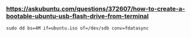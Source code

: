 
### https://askubuntu.com/questions/372607/how-to-create-a-bootable-ubuntu-usb-flash-drive-from-terminal

    sudo dd bs=4M if=ubuntu.iso of=/dev/sdb conv=fdatasync

